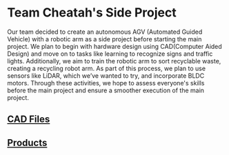 # Team Cheatah's Side Project

Our team decided to create an autonomous AGV (Automated Guided Vehicle) with a robotic arm as a side project before starting the main project. 
We plan to begin with hardware design using CAD(Computer Aided Design) and move on to tasks like learning to recognize signs and traffic lights. Additionally, we aim to train the robotic arm to sort recyclable waste, creating a recycling robot arm. 
As part of this process, we plan to use sensors like LiDAR, which we’ve wanted to try, and incorporate BLDC motors. Through these activities, we hope to assess everyone's skills before the main project and ensure a smoother execution of the main project.

## [CAD Files](https://github.com/KimMinwoo1214/side_project/tree/main/CAD)

## [Products]()
